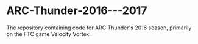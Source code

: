 # ARC-Thunder-2016---2017
The repository containing code for ARC Thunder's 2016 season, primarily on the FTC game Velocity Vortex.
